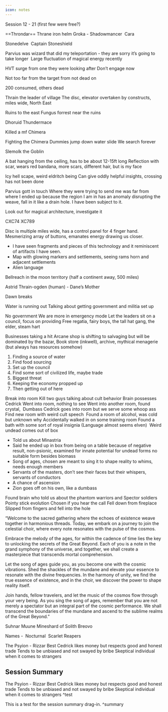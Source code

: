 ```yaml
---
icon: notes
---
```



Session 12 - 21 (first few were free?)

==Throndar==
Thrane iron helm
Groka - Shadowmancer 
Cara

Stonedelve 
Captain Stoneshield

Parvius was wizard that did my teleportation - they are sorry it’s going to take longer 
Large fluctuation of magical energy recently

HVT surge from one they were looking after
Don’t engage now  

Not too far from the target from not dead on  

200 consumed, others dead 

Thrain the leader of village
The disc, elevator overtaken by constructs, miles wide, North East  

Ruins to the east
Fungus forrest near the ruins  

Dhoruid Thundermace  

Killed a mf Chimera   

Fighting the Chimera
Dummies jump down water slide
We search forever

Slemolk the Goblin  

A bat hanging from the ceiling, has to be about 12-15ft long
Reflection with scar, wears red bandana, more scars, different hair, but is my face  

Icy hell scape, weird eldritch being
Can give oddly helpful insights, crossing has not been done  

Parvius gott in touch
Where they were trying to send me was far from where I ended up because the region I am in has an anomaly disrupting the weave, fall in it like a drain hole. I have been subject to it.  

Look out for magical architecture, investigate it  

CXC74
XC789  

Disc is multiple miles wide, has a control panel for 4 finger hand. Mesmerizing array of buttons, emanates energy drawing us closer.
- I have seen fragments and pieces of this technology and it reminiscent of artifacts I have seen. 
- Map with glowing markers and settlements, seeing rams horn and adjacent settlements 
- Alien language  

Bellreach in the moon territory (half a continent away, 500 miles)  

Astrid Thrain-ogden (human) - Dane’s Mother  

Dawn breaks  

Water is running out
Talking about getting government and militia set up

No government
We are more in emergency mode
Let the leaders sit on a council, focus on providing
Free regatia, fairy boys, the tall hat gang, the elder, steam hart

Businesses taking a hit
Arcane shop is shifting to salvaging but will be dominated by the bazar, Book store (inkwell), archive, mythical menagerie (but always has resources somehow)   
1. Finding a source of water
2. Find food sourcing 
3. Set up the council 
4. Find some sort of civilized life, maybe trade
5. Biggest threat
6. Keeping the economy propped up
7. Then getting out of here 

Break into room
Kill two guys talking about cult behavior
Brain possesses Cedrick
Went into room, nothing to see
Went into another room, found crystal, 
Dumbass Cedrick goes into room but we serve some whoop ass
Find new room with weird cult speech 
Found a room of alcohol, was cold but unknown why
Accidentally walked in on some training room
Found a bath with some sort of royal insignia (Language almost seems elven) 
Weird undead comes out of box
- Told us about Minastria 
- Said he ended up in box from being on a table because of negative result, non-psionic, examined for innate potential for undead forms no suitable form besides biomass
- Song of ages, chosen are meant to sing it to shape reality to whims, needs enough members
- Servants of the masters, don’t see their faces but their whispers, servants of conductors 
- A chance of ascension 
- Zion goes off on his own, like a dumbass

Found brain who told us about the phantom warriors and Spector soldiers
Pointy stick evolution
Chosen if you hear the call
Fell down from fireplace 
Slipped from fingers and fell into the hole  

“Welcome to the sacred gathering where the echoes of existence weave together in harmonious threads. Today, we embark on a journey to join the celestial choir, where every note resonates with the pulse of the cosmos.  

Embrace the melody of the ages, for within the cadence of time lies the key to unlocking the secrets of the Great Beyond. Each of you is a note in the grand symphony of the universe, and together, we shall create a masterpiece that transcends mortal comprehension.  

Let the song of ages guide you, as you become one with the cosmic vibrations. Shed the shackles of the mundane and elevate your essence to resonate with the divine frequencies. In the harmony of unity, we find the true essence of existence, and in the choir, we discover the power to shape reality itself.  

Join hands, fellow travelers, and let the music of the cosmos flow through your very being. As you sing the song of ages, remember that you are not merely a spectator but an integral part of the cosmic performance. We shall transcend the boundaries of the mundane and ascend to the sublime realms of the Great Beyond.”

Suhnar Muune
Mineshard of Solith
Breovo

Names - 
Nocturnal 
Scarlet Reapers 

The Psyion - Rizzar Best
Cedrick likes money but respects good and honest trade
Tends to be unbiased and not swayed by bribe
Skeptical individual when it comes to strangers

## Session Summary

The Psyion - Rizzar Best
Cedrick likes money but respects good and honest trade
Tends to be unbiased and not swayed by bribe
Skeptical individual when it comes to strangers ^test

This is a test for the session summary drag-in. ^summary
